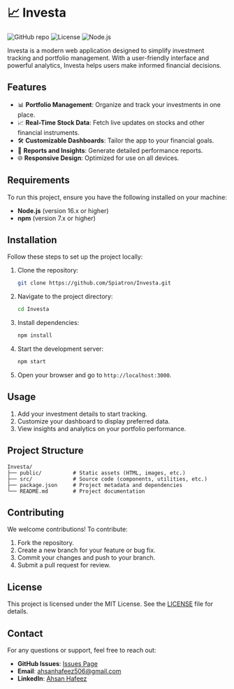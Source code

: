 
# 📈 Investa

![GitHub repo](https://img.shields.io/badge/GitHub-Repo-blue?logo=github)
![License](https://img.shields.io/badge/License-MIT-green)
![Node.js](https://img.shields.io/badge/Node.js-16.x-blue?logo=node.js)

Investa is a modern web application designed to simplify investment tracking and portfolio management. With a user-friendly interface and powerful analytics, Investa helps users make informed financial decisions.

## Features

- 📊 **Portfolio Management**: Organize and track your investments in one place.
- 📈 **Real-Time Stock Data**: Fetch live updates on stocks and other financial instruments.
- 🛠 **Customizable Dashboards**: Tailor the app to your financial goals.
- 📑 **Reports and Insights**: Generate detailed performance reports.
- 🌐 **Responsive Design**: Optimized for use on all devices.

## Requirements

To run this project, ensure you have the following installed on your machine:

- **Node.js** (version 16.x or higher)
- **npm** (version 7.x or higher)

## Installation

Follow these steps to set up the project locally:

1. Clone the repository:
   ```bash
   git clone https://github.com/Spiatron/Investa.git
   ```

2. Navigate to the project directory:
   ```bash
   cd Investa
   ```

3. Install dependencies:
   ```bash
   npm install
   ```

4. Start the development server:
   ```bash
   npm start
   ```

5. Open your browser and go to `http://localhost:3000`.

## Usage

1. Add your investment details to start tracking.
2. Customize your dashboard to display preferred data.
3. View insights and analytics on your portfolio performance.

## Project Structure

```plaintext
Investa/
├── public/          # Static assets (HTML, images, etc.)
├── src/             # Source code (components, utilities, etc.)
├── package.json     # Project metadata and dependencies
└── README.md        # Project documentation
```

## Contributing

We welcome contributions! To contribute:

1. Fork the repository.
2. Create a new branch for your feature or bug fix.
3. Commit your changes and push to your branch.
4. Submit a pull request for review.

## License

This project is licensed under the MIT License. See the [LICENSE](LICENSE) file for details.

## Contact

For any questions or support, feel free to reach out:

- **GitHub Issues**: [Issues Page](https://github.com/Spiatron/Investa/issues)
- **Email**: ahsanhafeez506@gmail.com
- **Linkedln**: [Ahsan Hafeez](https://www.linkedin.com/in/ahsan-hafeez-116943278/)
